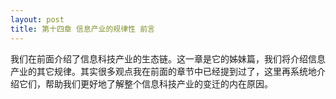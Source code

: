 ```yaml
---
layout: post
title: 第十四章 信息产业的规律性 前言 
---
```

我们在前面介绍了信息科技产业的生态链。这一章是它的姊妹篇，我们将介绍信息产业的其它规律。其实很多观点我在前面的章节中已经提到过了，这里再系统地介绍它们，帮助我们更好地了解整个信息科技产业的变迁的内在原因。

